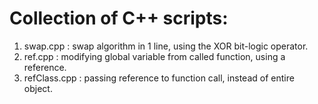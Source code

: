 # Collection of C++ scripts:
1. swap.cpp : swap algorithm in 1 line, using the XOR bit-logic operator.
2. ref.cpp : modifying global variable from called function, using a reference.
3. refClass.cpp : passing reference to function call, instead of entire object.
